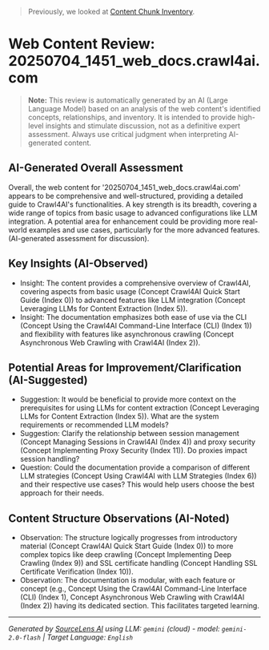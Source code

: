 > Previously, we looked at [Content Chunk Inventory](13_content_inventory.md).

# Web Content Review: 20250704_1451_web_docs.crawl4ai.com
> **Note:** This review is automatically generated by an AI (Large Language Model) based on an analysis of the web content's identified concepts, relationships, and inventory. It is intended to provide high-level insights and stimulate discussion, not as a definitive expert assessment. Always use critical judgment when interpreting AI-generated content.
## AI-Generated Overall Assessment
Overall, the web content for '20250704_1451_web_docs.crawl4ai.com' appears to be comprehensive and well-structured, providing a detailed guide to Crawl4AI's functionalities.
A key strength is its breadth, covering a wide range of topics from basic usage to advanced configurations like LLM integration. A potential area for enhancement could be providing more real-world examples and use cases, particularly for the more advanced features. (AI-generated assessment for discussion).
## Key Insights (AI-Observed)
- Insight: The content provides a comprehensive overview of Crawl4AI, covering aspects from basic usage (Concept Crawl4AI Quick Start Guide (Index 0)) to advanced features like LLM integration (Concept Leveraging LLMs for Content Extraction (Index 5)).
- Insight: The documentation emphasizes both ease of use via the CLI (Concept Using the Crawl4AI Command-Line Interface (CLI) (Index 1)) and flexibility with features like asynchronous crawling (Concept Asynchronous Web Crawling with Crawl4AI (Index 2)).
## Potential Areas for Improvement/Clarification (AI-Suggested)
- Suggestion: It would be beneficial to provide more context on the prerequisites for using LLMs for content extraction (Concept Leveraging LLMs for Content Extraction (Index 5)). What are the system requirements or recommended LLM models?
- Suggestion: Clarify the relationship between session management (Concept Managing Sessions in Crawl4AI (Index 4)) and proxy security (Concept Implementing Proxy Security (Index 11)). Do proxies impact session handling?
- Question: Could the documentation provide a comparison of different LLM strategies (Concept Using Crawl4AI with LLM Strategies (Index 6)) and their respective use cases? This would help users choose the best approach for their needs.
## Content Structure Observations (AI-Noted)
- Observation: The structure logically progresses from introductory material (Concept Crawl4AI Quick Start Guide (Index 0)) to more complex topics like deep crawling (Concept Implementing Deep Crawling (Index 9)) and SSL certificate handling (Concept Handling SSL Certificate Verification (Index 10)).
- Observation: The documentation is modular, with each feature or concept (e.g., Concept Using the Crawl4AI Command-Line Interface (CLI) (Index 1), Concept Asynchronous Web Crawling with Crawl4AI (Index 2)) having its dedicated section. This facilitates targeted learning.


---

*Generated by [SourceLens AI](https://github.com/openXFlow/sourceLensAI) using LLM: `gemini` (cloud) - model: `gemini-2.0-flash` | Target Language: `English`*